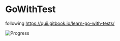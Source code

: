 # GoWithTest
following https://quii.gitbook.io/learn-go-with-tests/

![Progress](https://progress-bar.dev/98?title=Title)